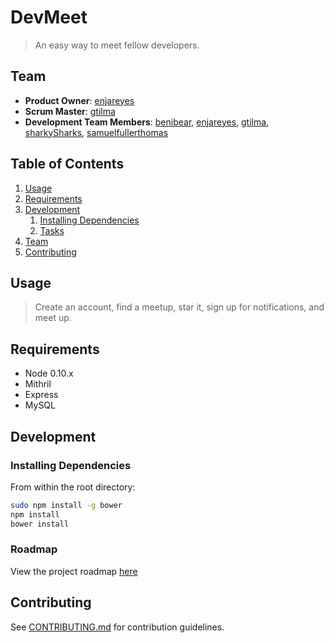 # DevMeet

> An easy way to meet fellow developers.

## Team

  - __Product Owner__: [enjareyes](https://github.com/enjareyes)
  - __Scrum Master__: [gtilma](https://github.com/gtilma)
  - __Development Team Members__: [benibear](https://github.com/benibear), [enjareyes](https://github.com/enjareyes), [gtilma](https://github.com/gtilma), [sharkySharks](https://github.com/sharkySharks), [samuelfullerthomas](https://github.com/samuelfullerthomas)

## Table of Contents

1. [Usage](#Usage)
1. [Requirements](#requirements)
1. [Development](#development)
    1. [Installing Dependencies](#installing-dependencies)
    1. [Tasks](#tasks)
1. [Team](#team)
1. [Contributing](#contributing)

## Usage

> Create an account, find a meetup, star it, sign up for notifications, and meet up.

## Requirements

- Node 0.10.x
- Mithril
- Express
- MySQL

## Development

### Installing Dependencies

From within the root directory:

```sh
sudo npm install -g bower
npm install
bower install
```

### Roadmap

View the project roadmap [here](https://github.com/VivaciousVivachas/VivaciousVivachas/issues)


## Contributing

See [CONTRIBUTING.md](https://github.com/unexpected-lion/ourglass/blob/master/contributing.md) for contribution guidelines.
